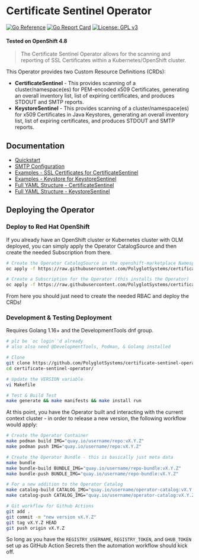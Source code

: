 # Certificate Sentinel Operator

[![Go Reference](https://pkg.go.dev/badge/github.com/PolyglotSystems/certificate-sentinel-operator.svg)](https://pkg.go.dev/github.com/PolyglotSystems/certificate-sentinel-operator) [![Go Report Card](https://goreportcard.com/badge/github.com/PolyglotSystems/certificate-sentinel-operator)](https://goreportcard.com/report/github.com/PolyglotSystems/certificate-sentinel-operator) [![License: GPL v3](https://img.shields.io/badge/License-Apache%20v2-blue.svg)](https://github.com/PolyglotSystems/certificate-sentinel-operator/tree/main/LICENSE)

#### Tested on OpenShift 4.8

> The Certificate Sentinel Operator allows for the scanning and reporting of SSL Certificates within a Kubernetes/OpenShift cluster.

This Operator provides two Custom Resource Definitions (CRDs):

- **CertificateSentinel** - This provides scanning of a cluster/namespace(es) for PEM-encoded x509 Certificates, generating an overall inventory list, list of expiring certificates, and produces STDOUT and SMTP reports.
- **KeystoreSentinel** - This provides scanning of a cluster/namespace(es) for x509 Certificates in Java Keystores, generating an overall inventory list, list of expiring certificates, and produces STDOUT and SMTP reports.

## Documentation

- [Quickstart](https://github.com/PolyglotSystems/certificate-sentinel-operator/tree/main/docs/quickstart.md)
- [SMTP Configuration](https://github.com/PolyglotSystems/certificate-sentinel-operator/tree/main/docs/smtp-configuration.md)
- [Examples - SSL Certificates for CertificateSentinel](https://github.com/PolyglotSystems/certificate-sentinel-operator/tree/main/examples/ssl_certificates/)
- [Examples - Keystore for KeystoreSentinel](https://github.com/PolyglotSystems/certificate-sentinel-operator/tree/main/examples/java_keystore/)
- [Full YAML Structure - CertificateSentinel](https://github.com/PolyglotSystems/certificate-sentinel-operator/tree/main/docs/full_yaml_spec-CertificateSentinel.md)
- [Full YAML Structure - KeystoreSentinel](https://github.com/PolyglotSystems/certificate-sentinel-operator/tree/main/docs/full_yaml_spec-KeystoreSentinel.md)

## Deploying the Operator

### Deploy to Red Hat OpenShift

If you already have an OpenShift cluster or Kubernetes cluster with OLM deployed, you can simply apply the Operator CatalogSource and then create the needed Subscription from there.

```bash
# Create the Operator CatalogSource in the openshift-marketplace Namespace/Project
oc apply -f https://raw.githubusercontent.com/PolyglotSystems/certificate-sentinel-operator/main/deploy/01-catalogsource.yaml -n openshift-marketplace

# Create a Subscription for the Operator (this installs the Operator)
oc apply -f https://raw.githubusercontent.com/PolyglotSystems/certificate-sentinel-operator/main/deploy/02-subscription.yaml -n openshift-operators
```

From here you should just need to create the needed RBAC and deploy the CRDs!

### Development & Testing Deployment

Requires Golang 1.16+ and the DevelopmentTools dnf group.

```bash
# plz be `oc login`'d already
# also also need @DevelopmentTools, Podman, & Golang installed

# Clone
git clone https://github.com/PolyglotSystems/certificate-sentinel-operator
cd certificate-sentinel-operator/

# Update the VERSION variable
vi Makefile

# Test & Build Test
make generate && make manifests && make install run
```

At this point, you have the Operator built and interacting with the current context cluster - in order to release a new version, the following workflow would apply:

```bash
# Create the Operator Container
make podman build IMG="quay.io/username/repo:vX.Y.Z"
make podman push IMG="quay.io/username/repo:vX.Y.Z"

# Create the Operator Bundle - this is basically just meta data
make bundle
make bundle-build BUNDLE_IMG="quay.io/username/repo-bundle:vX.Y.Z"
make bundle-push BUNDLE_IMG="quay.io/username/repo-bundle:vX.Y.Z"

# For a new addition to the Operator Catalog
make catalog-build CATALOG_IMG="quay.io/username/operator-catalog:vX.Y.Z"
make catalog-push CATALOG_IMG="quay.io/username/operator-catalog:vX.Y.Z"

# Git workflow for Github Actions
git add .
git commit -m "new version vX.Y.Z"
git tag vX.Y.Z HEAD
git push origin vX.Y.Z
```

So long as you have the `REGISTRY_USERNAME`, `REGISTRY_TOKEN`, and `GHUB_TOKEN` set up as GitHub Action Secrets then the automation workflow should kick off.